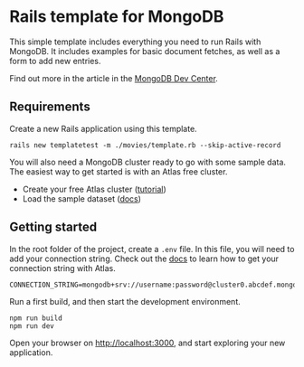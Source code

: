 # Rails template for MongoDB

This simple template includes everything you need to run Rails with MongoDB. It includes examples for basic document fetches, as well as a form to add new entries.

Find out more in the article in the [MongoDB Dev Center](https://mdb.link/rails).

## Requirements

Create a new Rails application using this template.

```
rails new templatetest -m ./movies/template.rb --skip-active-record
```

You will also need a MongoDB cluster ready to go with some sample data. The easiest way to get started is with an Atlas free cluster.

* Create your free Atlas cluster ([tutorial](https://www.mongodb.com/docs/atlas/tutorial/deploy-free-tier-cluster/?utm_campaign=devrel&utm_source=cross-post&utm_source=tools&utm_medium=readme&utm_content=remix-stack&utm_term=joel.lord))
* Load the sample dataset ([docs](https://www.mongodb.com/docs/atlas/sample-data/?utm_campaign=devrel&utm_source=cross-post&utm_source=tools&utm_medium=readme&utm_content=remix-stack&utm_term=joel.lord))

## Getting started
In the root folder of the project, create a `.env` file. In this file, you will need to add your connection string. Check out the [docs](https://www.mongodb.com/docs/guides/atlas/connection-string/?utm_campaign=devrel&utm_source=cross-post&utm_source=tools&utm_medium=readme&utm_content=remix-stack&utm_term=joel.lord) to learn how to get your connection string with Atlas.

```
CONNECTION_STRING=mongodb+srv://username:password@cluster0.abcdef.mongodb.net/myFirstDatabase
```

Run a first build, and then start the development environment.

```
npm run build
npm run dev
```

Open your browser on [http://localhost:3000](http://localhost:3000), and start exploring your new application.
